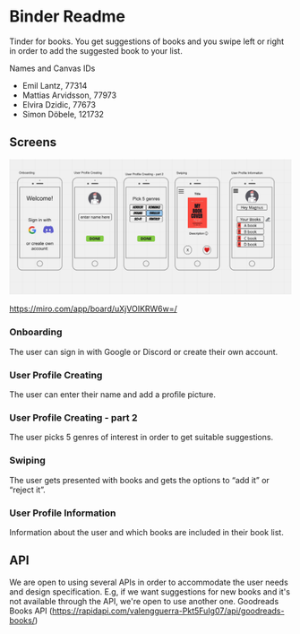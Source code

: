 # Binder Readme

Tinder for books. You get suggestions of books and you swipe left or right in order to add the suggested book to your list.

Names and Canvas IDs

- Emil Lantz, 77314
- Mattias Arvidsson, 77973
- Elvira Dzidic, 77673 
- Simon Döbele, 121732


## Screens

![alt text](screens.png)

https://miro.com/app/board/uXjVOIKRW6w=/

### Onboarding
The user can sign in with Google or Discord or create their own account.

### User Profile Creating
The user can enter their name and add a profile picture.

### User Profile Creating - part 2
The user picks 5 genres of interest in order to get suitable suggestions.

### Swiping
The user gets presented with books and gets the options to “add it” or “reject it”.

### User Profile Information
Information about the user and which books are included in their book list.

## API

We are open to using several APIs in order to accommodate the user needs and design specification. E.g, if we want suggestions for new books and it's not available through the API, we're open to use another one.
Goodreads Books API (https://rapidapi.com/valengguerra-Pkt5FuIg07/api/goodreads-books/)
